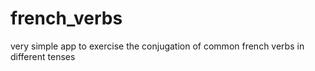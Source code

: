 # french_verbs

very simple app to exercise the conjugation of common french verbs in different tenses
